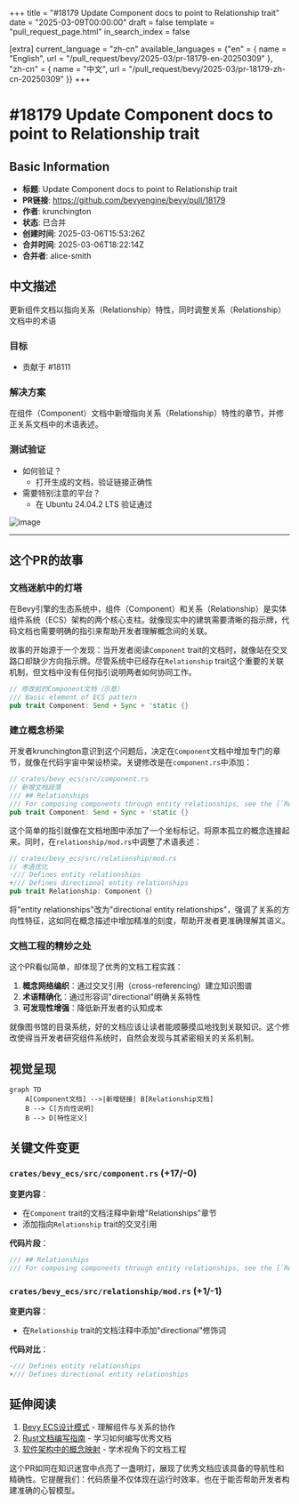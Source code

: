 +++
title = "#18179 Update Component docs to point to Relationship trait"
date = "2025-03-09T00:00:00"
draft = false
template = "pull_request_page.html"
in_search_index = false

[extra]
current_language = "zh-cn"
available_languages = {"en" = { name = "English", url = "/pull_request/bevy/2025-03/pr-18179-en-20250309" }, "zh-cn" = { name = "中文", url = "/pull_request/bevy/2025-03/pr-18179-zh-cn-20250309" }}
+++

# #18179 Update Component docs to point to Relationship trait

## Basic Information
- **标题**: Update Component docs to point to Relationship trait
- **PR链接**: https://github.com/bevyengine/bevy/pull/18179
- **作者**: krunchington
- **状态**: 已合并
- **创建时间**: 2025-03-06T15:53:26Z
- **合并时间**: 2025-03-06T18:22:14Z
- **合并者**: alice-smith

## 中文描述
更新组件文档以指向关系（Relationship）特性，同时调整关系（Relationship）文档中的术语

### 目标
- 贡献于 #18111 

### 解决方案
在组件（Component）文档中新增指向关系（Relationship）特性的章节，并修正关系文档中的术语表述。

### 测试验证
- 如何验证？
  - 打开生成的文档，验证链接正确性
- 需要特别注意的平台？
  - 在 Ubuntu 24.04.2 LTS 验证通过

![image](https://github.com/user-attachments/assets/241eecb2-dd98-43ab-875a-1a3ec1176a79)

---

## 这个PR的故事

### 文档迷航中的灯塔
在Bevy引擎的生态系统中，组件（Component）和关系（Relationship）是实体组件系统（ECS）架构的两个核心支柱。就像现实中的建筑需要清晰的指示牌，代码文档也需要明确的指引来帮助开发者理解概念间的关联。

故事的开始源于一个发现：当开发者阅读`Component` trait的文档时，就像站在交叉路口却缺少方向指示牌。尽管系统中已经存在`Relationship` trait这个重要的关联机制，但文档中没有任何指引说明两者如何协同工作。

```rust
// 修改前的Component文档（示意）
/// Basic element of ECS pattern
pub trait Component: Send + Sync + 'static {}
```

### 建立概念桥梁
开发者krunchington意识到这个问题后，决定在`Component`文档中增加专门的章节，就像在代码宇宙中架设桥梁。关键修改是在`component.rs`中添加：

```rust
// crates/bevy_ecs/src/component.rs
// 新增文档段落
/// ## Relationships
/// For composing components through entity relationships, see the [`Relationship`] trait.
pub trait Component: Send + Sync + 'static {}
```

这个简单的指引就像在文档地图中添加了一个坐标标记，将原本孤立的概念连接起来。同时，在`relationship/mod.rs`中调整了术语表述：

```rust
// crates/bevy_ecs/src/relationship/mod.rs
// 术语优化
-/// Defines entity relationships
+/// Defines directional entity relationships
pub trait Relationship: Component {}
```

将"entity relationships"改为"directional entity relationships"，强调了关系的方向性特征，这如同在概念描述中增加精准的刻度，帮助开发者更准确理解其语义。

### 文档工程的精妙之处
这个PR看似简单，却体现了优秀的文档工程实践：
1. **概念网络编织**：通过交叉引用（cross-referencing）建立知识图谱
2. **术语精确化**：通过形容词"directional"明确关系特性
3. **可发现性增强**：降低新开发者的认知成本

就像图书馆的目录系统，好的文档应该让读者能顺藤摸瓜地找到关联知识。这个修改使得当开发者研究组件系统时，自然会发现与其紧密相关的关系机制。

## 视觉呈现

```mermaid
graph TD
    A[Component文档] -->|新增链接| B[Relationship文档]
    B --> C[方向性说明]
    B --> D[特性定义]
```

## 关键文件变更

### `crates/bevy_ecs/src/component.rs` (+17/-0)
**变更内容**：
- 在`Component` trait的文档注释中新增"Relationships"章节
- 添加指向`Relationship` trait的交叉引用

**代码片段**：
```rust
/// ## Relationships
/// For composing components through entity relationships, see the [`Relationship`] trait.
```

### `crates/bevy_ecs/src/relationship/mod.rs` (+1/-1)
**变更内容**：
- 在`Relationship` trait的文档注释中添加"directional"修饰词

**代码对比**：
```rust
-/// Defines entity relationships
+/// Defines directional entity relationships
```

## 延伸阅读
1. [Bevy ECS设计模式](https://bevyengine.org/learn/book/features/ecs/) - 理解组件与关系的协作
2. [Rust文档编写指南](https://doc.rust-lang.org/rustdoc/how-to-write-documentation.html) - 学习如何编写优秀文档
3. [软件架构中的概念映射](https://ieeexplore.ieee.org/document/8994842) - 学术视角下的文档工程

这个PR如同在知识迷宫中点亮了一盏明灯，展现了优秀文档应该具备的导航性和精确性。它提醒我们：代码质量不仅体现在运行时效率，也在于能否帮助开发者构建准确的心智模型。